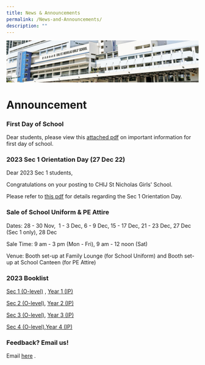 ```yaml
---
title: News & Announcements
permalink: /News-and-Announcements/
description: ""
---
```

![](/images/Admissions_v2.jpg)


Announcement
============

### First Day of School

Dear students, please view this [attached pdf](/files/2023%20First%20Day%20of%20School%20Info%20.pdf) on important information for first day of school. 

### 2023 Sec 1 Orientation Day (27 Dec 22)

Dear 2023 Sec 1 students,

Congratulations on your posting to CHIJ St Nicholas Girls' School.

Please refer to [this pdf](/files/2023%20Sec%201%20Posting%20Result.pdf) for details regarding the Sec 1 Orientation Day.

### Sale of School Uniform & PE Attire

Dates: 28 - 30 Nov,  1 - 3 Dec, 6 - 9 Dec, 15 - 17 Dec, 21 - 23 Dec, 27 Dec (Sec 1 only), 28 Dec

Sale Time: 9 am - 3 pm (Mon - Fri), 9 am - 12 noon (Sat)

Venue: Booth set-up at Family Lounge (for School Uniform) and Booth set-up at School Canteen (for PE Attire)

### 2023 Booklist

 
[Sec 1 (O-level)](/files/Sec%201%20O-Level%20booklist.pdf) , [Year 1 (IP)](/files/Year%201%20IP%20booklist.pdf)
  

[Sec 2 (O-level)](/files/Sec%202%20O-Level%20booklist.pdf), [Year 2 (IP)](/files/Year%202%20IP%20booklist.pdf)
  

[Sec 3 (O-level)](/files/Sec%203%20O-Level%20booklist.pdf), [Year 3 (IP)](/files/Year%203%20IP%20booklist.pdf)

  

[Sec 4 (O-level)](/files/Sec%204%20O-Level%20booklist.pdf),[Year 4 (IP)](/files/Year%204%20IP%20booklist.pdf)

### Feedback? Email us!

Email [here](mailto:chijsng_sec@moe.edu.sg) .